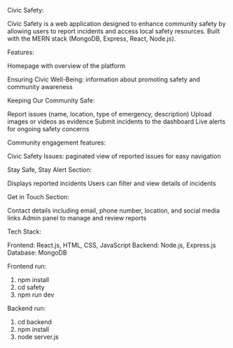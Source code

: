Civic Safety:

Civic Safety is a web application designed to enhance community safety by allowing users to report incidents and access local safety resources. Built with the MERN stack (MongoDB, Express, React, Node.js).

Features:

Homepage with overview of the platform

Ensuring Civic Well-Being: information about promoting safety and community awareness

Keeping Our Community Safe:

Report issues (name, location, type of emergency, description)
Upload images or videos as evidence
Submit incidents to the dashboard
Live alerts for ongoing safety concerns

Community engagement features:

Civic Safety Issues: paginated view of reported issues for easy navigation

Stay Safe, Stay Alert Section:

Displays reported incidents
Users can filter and view details of incidents

Get in Touch Section:

Contact details including email, phone number, location, and social media links
Admin panel to manage and review reports

Tech Stack:

Frontend: React.js, HTML, CSS, JavaScript
Backend: Node.js, Express.js
Database: MongoDB

Frontend run:

1. npm install
2. cd safety
3. npm run dev 

Backend run:

1. cd backend 
2. npm install
3. node server.js
